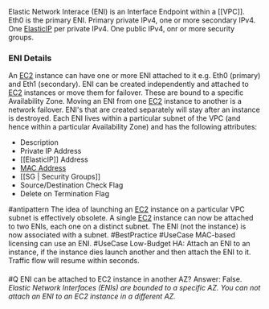 Elastic Network Interace (ENI) is an Interface  Endpoint within a [[VPC]]. Eth0 is the primary ENI. Primary private IPv4, one or more secondary IPv4. One [ElasticIP](ElasticIP.md) per private IPv4. One public IPv4, onr or more security groups.
### ENI Details
An [EC2](EC2.md) instance can have one or more ENI attached to it e.g. Eth0 (primary) and Eth1 (secondary).
ENI can be created independently and attached to [EC2](EC2.md) instances or move them for failover. These are bound to a specific Availability Zone. 
Moving an ENI from one [EC2](EC2.md) instance to another is a network failover.
ENI's that are created separately will stay after an instance is destroyed.
Each ENI lives within a particular subnet of the VPC (and hence within a particular Availability Zone) and has the following attributes:
-   Description
-   Private IP Address
-   [[ElasticIP]] Address
-   [MAC Address](http://en.wikipedia.org/wiki/MAC_address)
-   [[SG | Security Groups]] 
-   Source/Destination Check Flag
-   Delete on Termination Flag

#antipattern The idea of launching an [EC2](EC2.md) instance on a particular VPC subnet is effectively obsolete. A single [EC2](EC2.md) instance can now be attached to two ENIs, each one on a distinct subnet. The ENI (not the instance) is now associated with a subnet. #BestPractice 
#UseCase MAC-based licensing can use an ENI. 
#UseCase Low-Budget HA: Attach an ENI to an instance, if the instance dies launch another and then attach the ENI to it. Traffic flow will resume within seconds. 
#### 
#Q ENI can be attached to EC2 instance in another AZ?
Answer: False.
*Elastic Network Interfaces (ENIs) are bounded to a specific AZ. You can not attach an ENI to an EC2 instance in a different AZ.*